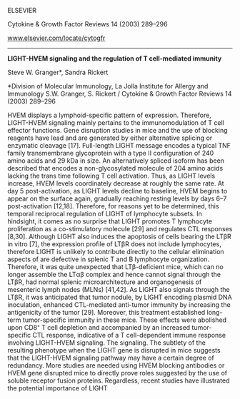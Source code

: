 
ELSEVIER

Cytokine & Growth Factor Reviews 14 (2003) 289–296

www.elsevier.com/locate/cytogfr

---

**LIGHT-HVEM signaling and the regulation of T cell-mediated immunity**

Steve W. Granger*, Sandra Rickert

*Division of Molecular Immunology, La Jolla Institute for Allergy and Immunology
S.W. Granger, S. Rickert / Cytokine & Growth Factor Reviews 14 (2003) 289–296

HVEM displays a lymphoid-specific pattern of expression. Therefore, LIGHT-HVEM signaling mainly pertains to the immunomodulation of T cell effector functions. Gene disruption studies in mice and the use of blocking reagents have lead
and are generated by either alternative splicing or enzymatic cleavage [17]. Full-length LIGHT message encodes a typical TNF family transmembrane glycoprotein with a type II configuration of 240 amino acids and 29 kDa in size. An alternatively spliced isoform has been described that encodes a non-glycosylated molecule of 204 amino acids lacking the trans
time following T cell activation. Thus, as LIGHT levels increase, HVEM levels coordinately decrease at roughly the same rate. At day 5 post-activation, as LIGHT levels decline to baseline, HVEM begins to appear on the surface again, gradually reaching resting levels by days 6–7 post-activation [12,18]. Therefore, for reasons yet to be determined, this temporal reciprocal regulation of LIGHT
of lymphocyte subsets. In hindsight, it comes as no surprise that LIGHT promotes T lymphocyte proliferation as a co-stimulatory molecule [29] and regulates CTL responses [8,30]. Although LIGHT also induces the apoptosis of cells bearing the LTβR in vitro [7], the expression profile of LTβR does not include lymphocytes, therefore LIGHT is unlikely to contribute directly to the cellular elimination aspects of
are defective in splenic T and B lymphocyte organization. Therefore, it was quite unexpected that LTβ-deficient mice, which can no longer assemble the LTαβ complex and hence cannot signal through the LTβR, had normal splenic microarchitecture and organogenesis of mesenteric lymph nodes (MLNs) [41,42]. As LIGHT also signals through the LTβR, it was anticipated that
tumor nodule, by LIGHT encoding plasmid DNA inoculation, enhanced CTL-mediated anti-tumor immunity by increasing the antigenicity of the tumor [29]. Moreover, this treatment established long-term tumor-specific immunity in these mice. These effects were abolished upon CD8⁺ T cell depletion and accompanied by an increased tumor-specific CTL response, indicative of a T cell-dependent immune response involving LIGHT-HVEM signaling. The
signaling. The subtlety of the resulting phenotype when
the LIGHT gene is disrupted in mice suggests that the
LIGHT-HVEM signaling pathway may have a certain
degree of redundancy. More studies are needed using
HVEM blocking antibodies or HVEM gene disrupted mice
to directly prove roles suggested by the use of soluble
receptor fusion proteins. Regardless, recent studies have
illustrated the potential importance of LIGHT